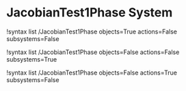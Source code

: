<!-- MOOSE Documentation Stub: Remove this when content is added. -->

# JacobianTest1Phase System

!syntax list /JacobianTest1Phase objects=True actions=False subsystems=False

!syntax list /JacobianTest1Phase objects=False actions=False subsystems=True

!syntax list /JacobianTest1Phase objects=False actions=True subsystems=False
